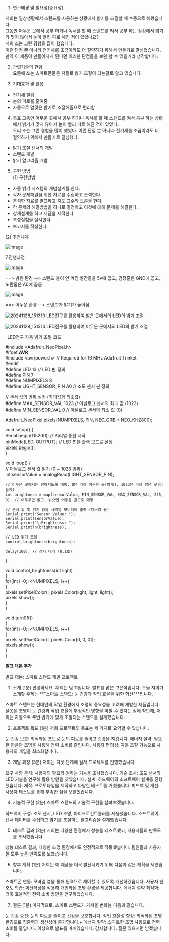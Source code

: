 1. 연구배경 및 필요성(중요성)

저희는 일상생활에서 스탠드를 사용하는 상황에서 밝기를 조절할 때 수동으로 해왔습니다.          
그동안 어두운 곳에서 공부 하거나 독서를 할 때 스탠드를 켜서 공부 하는 상황에서 밝기가 맞지 않아서 눈이 빨리 피로 해진 적이 있었나요?  
저희 조는 그런 경험을 많이 했습니다.  
이런 단점 뿐 아니라 전기세를 조금이라도 더 절약하기 위해서 만들기로 결심했습니다.  
만약 이 제품이 만들어지게 된다면 이러한 단점들을 보완 할 수 있을거라 생각합니다. 

2. 관련기술의 현황  
요즘에 쓰는 스마트폰들은 저절로 밝기 조절이 되는걸로 알고 있습니다.  

3. 기대효과 및 활용  
- 전기세 절감  
- 눈의 피로를 줄여줌    
- 자동으로 알맞은 밝기로 조절해줌으로 편리함  

4. 목표
그동안 어두운 곳에서 공부 하거나 독서를 할 때 스탠드를 켜서 공부 하는 상황에서 밝기가 맞지 않아서 눈이 빨리 피로 해진 적이 있었다.   
 우리 조는 그런 경험을 많이 했었다. 이런 단점 뿐 아니라 전기세를 조금이라도 더 절약하기 위해서 만들기로 결심했다.

- 밝기 조절 센서의 개발  
- 스탠드 개발  
- 밝기 알고리즘 개발  

5. 구현 방법  
(1) 구현방법  
- 자동 밝기 시스템의 개념설계를 한다.
- 각자 문제해결을 위한 자료를 수집하고 분석한다.
- 분석한 자료를 발표하고 지도 교수와 토론을 한다.
- 각 문제의 해결방법을 하나로 결정하고 이것에 대해 문제를 해결한다.
- 상세설계를 하고 제품을 제작한다
- 특성실험을 실시한다. 
- 보고서를 작성한다.

(2) 추진체계


![image](https://github.com/user-attachments/assets/a9a261bd-d69b-4cc6-ac95-39fee2fd51e1)


7.진행과정  

![image](https://github.com/user-attachments/assets/d3b437f6-7a33-423d-93e2-22df3fcd414e)

==> 밝은 환경 --> 스탠드 불이 안 켜짐
빨간줄을 5v에 꼽고, 검정줄은 GND에 꼽고, 노란줄은 A0에 꼽음

![image](https://github.com/user-attachments/assets/c8f02dea-ccf0-41be-8500-4653b1361efb)

==> 어두운 환경 --> 스탠드가 밝기가 높아짐


![20241128_151310](https://github.com/user-attachments/assets/9b9b1d5f-0071-429d-a8be-4aecada02b1c)
LED전구를 활용하여 밝은 곳에서의 LED의 밝기 조절


![20241128_151314](https://github.com/user-attachments/assets/88c7178c-37e3-4eef-bcbe-805b1685eb10)
LED전구를 활용하여 어두운 곳에서의 LED의 밝기 조절


-LED전구 자동 밝기 조절 코드

#include <Adafruit_NeoPixel.h>   
#ifdef __AVR__   
#include <avr/power.h> // Required for 16 MHz Adafruit Trinket   
#endif   
#define LED 13 // LED 핀 정의   
#define PIN        7   
#define NUMPIXELS 8   
#define LIGHT_SENSOR_PIN A0 // 조도 센서 핀 정의   

// 센서 값의 범위 설정 (최대값과 최소값)  
#define MAX_SENSOR_VAL 1023 // 아날로그 센서의 최대 값 (1023)  
#define MIN_SENSOR_VAL 0 // 아날로그 센서의 최소 값 (0)  

Adafruit_NeoPixel pixels(NUMPIXELS, PIN, NEO_GRB + NEO_KHZ800);  

void setup() 
{  
    Serial.begin(115200); // 시리얼 통신 시작  
    pinMode(LED, OUTPUT); // LED 핀을 출력 모드로 설정  
    pixels.begin();  
}  
  
void loop() 
{  
    // 아날로그 센서 값 읽기 (0 ~ 1023 범위)  
    int sensorValue = analogRead(LIGHT_SENSOR_PIN);  
  
    // 어두운 곳에서는 밝아지도록 매핑: 0은 가장 어두운 곳(밝게), 1023은 가장 밝은 곳(어둡게)  
    int brightness = map(sensorValue, MIN_SENSOR_VAL, MAX_SENSOR_VAL, 255, 0); // 어두우면 밝고, 밝으면 어두운 값으로 매핑  
  
    // 센서 값 및 밝기 값을 시리얼 모니터에 출력 (디버깅 용)  
    Serial.print("Sensor Value: ");  
    Serial.print(sensorValue);  
    Serial.print("\tBrightness: ");  
    Serial.println(brightness);  
  
    // LED 밝기 조절  
    control_brightness(brightness);  
      
    delay(100); // 잠시 대기 (0.1초)  
      
}  
  
 void control_brightness(int light)  
 {  
   for(int i=0; i<NUMPIXELS; i++)   
   {   
     pixels.setPixelColor(i, pixels.Color(light, light, light));  
     pixels.show();        
   }   
 }  
  
 void turn0ff()  
 {  
  for(int i=0; i<NUMPIXELS; i++)  
   {   
    pixels.setPixelColor(i, pixels.Color(0, 0, 0));  
    pixels.show();       
   }  
 }  



**발표 대본 추가**

발표 대본: 스마트 스탠드 개발 프로젝트
1. 소개 (1분)
안녕하세요. 저희는 팀 11입니다. 발표를 맡은 고은석입니다.
오늘 저희가 소개할 주제는 **"스마트 스탠드: 눈 건강과 작업 효율을 위한 혁신"**입니다.

스마트 스탠드는 현대인의 작업 환경에서 조명의 중요성을 고려해 개발한 제품입니다.
잘못된 조명이 눈 건강과 작업 효율에 부정적인 영향을 미칠 수 있다는 점에 착안해, 
저희는 자동으로 주변 밝기에 맞게 조절되는 스탠드를 설계했습니다.

2. 프로젝트 목표 (1분)
저희 프로젝트의 목표는 세 가지로 요약할 수 있습니다.

눈 건강 보호: 최적화된 조도로 눈의 피로를 줄이고 건강을 지킵니다.
에너지 절약: 필요한 만큼만 조명을 사용해 전력 소비를 줄입니다.
사용자 편의성: 자동 조절 기능으로 사용자의 개입을 최소화합니다.


3. 개발 과정 (3분)
저희는 다섯 단계에 걸쳐 프로젝트를 진행했습니다.

요구 사항 분석: 사용자의 필요와 원하는 기능을 조사했습니다.
기술 조사: 조도 센서와 LED 기술을 연구해 활용 방안을 찾았습니다.
설계: 하드웨어와 소프트웨어 설계를 진행했습니다.
제작: 프로토타입을 제작하고 다양한 테스트를 거쳤습니다.
피드백 및 개선: 사용자 테스트를 통해 부족한 점을 보완했습니다.



4. 기술적 구현 (2분)
스마트 스탠드의 기술적 구현을 살펴보겠습니다.

하드웨어 구성: 조도 센서, LED 조명, 마이크로컨트롤러를 사용했습니다.
소프트웨어: 센서 데이터를 수집하고 밝기를 조절하는 알고리즘을 설계했습니다.


5. 테스트 결과 (2분)
저희는 다양한 환경에서 성능을 테스트했고, 사용자들의 만족도를 조사했습니다.

성능 테스트 결과, 다양한 조명 환경에서도 안정적으로 작동했습니다.
팀원들과 사용자들 모두 높은 만족도를 보였습니다.


6. 향후 계획 (1분)
저희는 이 제품을 더욱 발전시키기 위해 다음과 같은 계획을 세웠습니다.

스마트폰 연동: 모바일 앱을 통해 원격으로 제어할 수 있도록 개선하겠습니다.
사용자 선호도 학습: 머신러닝을 적용해 개인화된 조명 환경을 제공합니다.
에너지 절약 최적화: 더욱 효율적인 전력 소비 방안을 연구하겠습니다.


7. 결론 (1분)
마지막으로, 스마트 스탠드가 가져올 변화는 다음과 같습니다.

눈 건강 증진: 눈의 피로를 줄이고 건강을 보호합니다.
작업 효율성 향상: 최적화된 조명 환경으로 집중력과 생산성이 증가합니다.+
에너지 절약: 스마트한 조명 사용으로 전력 소비를 줄입니다.
이상으로 발표를 마치겠습니다. 감사합니다. 질문 있으시면 받겠습니다.


